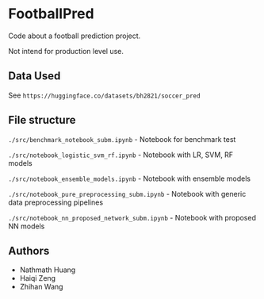 # FootballPred

Code about a football prediction project.

Not intend for production level use.

## Data Used
See `https://huggingface.co/datasets/bh2821/soccer_pred`

## File structure

`./src/benchmark_notebook_subm.ipynb` - Notebook for benchmark test

`./src/notebook_logistic_svm_rf.ipynb` - Notebook with LR, SVM, RF models

`./src/notebook_ensemble_models.ipynb` - Notebook with ensemble models

`./src/notebook_pure_preprocessing_subm.ipynb` - Notebook with generic data preprocessing pipelines

`./src/notebook_nn_proposed_network_subm.ipynb` - Notebook with proposed NN models

## Authors
* Nathmath Huang
* Haiqi Zeng
* Zhihan Wang
